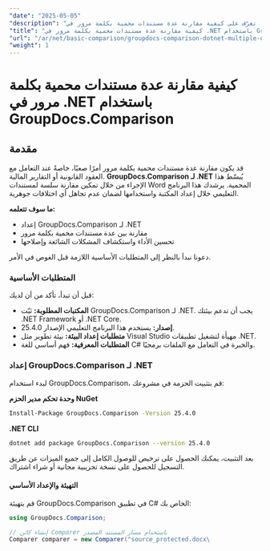 ```yaml
---
"date": "2025-05-05"
"description": "تعرّف على كيفية مقارنة عدة مستندات محمية بكلمة مرور في .NET باستخدام GroupDocs.Comparison. يغطي هذا الدليل الإعداد والتنفيذ وأفضل الممارسات."
"title": "كيفية مقارنة عدة مستندات محمية بكلمة مرور في .NET باستخدام GroupDocs.Comparison"
"url": "/ar/net/basic-comparison/groupdocs-comparison-dotnet-multiple-documents/"
"weight": 1
---
```


# كيفية مقارنة عدة مستندات محمية بكلمة مرور في .NET باستخدام GroupDocs.Comparison

## مقدمة

قد يكون مقارنة عدة مستندات محمية بكلمة مرور أمرًا صعبًا، خاصةً عند التعامل مع العقود القانونية أو التقارير المالية. **GroupDocs.Comparison لـ .NET** يُبسّط هذا الإجراء من خلال تمكين مقارنة سلسة لمستندات Word المحمية. يرشدك هذا البرنامج التعليمي خلال إعداد المكتبة واستخدامها لضمان عدم تجاهل أي اختلافات جوهرية.

**ما سوف تتعلمه:**

- إعداد GroupDocs.Comparison لـ .NET
- مقارنة بين عدة مستندات محمية بكلمة مرور
- تحسين الأداء واستكشاف المشكلات الشائعة وإصلاحها

دعونا نبدأ بالنظر إلى المتطلبات الأساسية اللازمة قبل الغوص في الأمر.

### المتطلبات الأساسية

قبل أن تبدأ، تأكد من أن لديك:

- **المكتبات المطلوبة:** ثبّت GroupDocs.Comparison لـ .NET. يجب أن تدعم بيئتك .NET Framework أو .NET Core.
- **إصدار:** يستخدم هذا البرنامج التعليمي الإصدار 25.4.0.
- **متطلبات إعداد البيئة:** بيئة تطوير مثل Visual Studio مهيأة لتشغيل تطبيقات .NET.
- **المتطلبات المعرفية:** فهم أساسي للغة C# والخبرة في التعامل مع الملفات برمجيًا.

### إعداد GroupDocs.Comparison لـ .NET

لبدء استخدام GroupDocs.Comparison، قم بتثبيت الحزمة في مشروعك:

**وحدة تحكم مدير الحزم NuGet**
```bash
Install-Package GroupDocs.Comparison -Version 25.4.0
```

**.NET CLI**
```bash
dotnet add package GroupDocs.Comparison --version 25.4.0
```

بعد التثبيت، يمكنك الحصول على ترخيص للوصول الكامل إلى جميع الميزات عن طريق التسجيل للحصول على نسخة تجريبية مجانية أو شراء اشتراك.

#### التهيئة والإعداد الأساسي

قم بتهيئة GroupDocs.Comparison في تطبيق C# الخاص بك:

```csharp
using GroupDocs.Comparison;

// إنشاء كائن Comparer باستخدام مسار المستند المصدر
Comparer comparer = new Comparer("source_protected.docx\